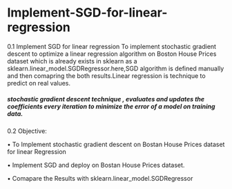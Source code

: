 # Implement-SGD-for-linear-regression
0.1  Implement SGD for linear regression To implement stochastic gradient descent to optimize a linear regression algorithm on Boston House Prices dataset which is already exists in sklearn as a sklearn.linear_model.SGDRegressor.here,SGD algorithm is defined manually and then comapring the both results.Linear regression is technique to predict on real values. 

##### stochastic gradient descent technique , evaluates and updates the coefficients every iteration to minimize the error of a model on training data. 





0.2 Objective:

• To Implement stochastic gradient descent on Bostan House Prices dataset for linear Regression

• Implement SGD and deploy on Bostan House Prices dataset. 

• Comapare the Results with sklearn.linear_model.SGDRegressor
